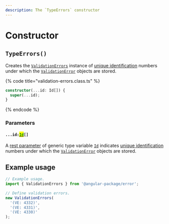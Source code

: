 ```yaml
---
description: The `TypeErrors` constructor
---
```


# Constructor

## `TypeErrors()`

Creates the [`ValidationErrors`](broken-reference) instance of [unique identification](../getting-started/basic-concepts.md#unique-identification) numbers under which the [`ValidationError`](broken-reference) objects are stored.

{% code title="validation-errors.class.ts" %}
```typescript
constructor(...id: Id[]) {
  super(...id);
}
```
{% endcode %}

### Parameters

#### `...id:`[<mark style="color:green;">`Id`</mark>](7-generic-type-variables.md#validationerrors-less-than-id-greater-than)`[]`

A [rest parameter](https://developer.mozilla.org/en-US/docs/Web/JavaScript/Reference/Functions/rest\_parameters) of generic type variable [`Id`](7-generic-type-variables.md#validationerrors-less-than-id-greater-than) indicates [unique identification](../getting-started/basic-concepts.md#unique-identification) numbers under which the [`ValidationError`](broken-reference) objects are stored.

## Example usage

```typescript
// Example usage.
import { ValidationErrors } from '@angular-package/error';

// Define validation errors.
new ValidationErrors(
  '(VE: 4332)',
  '(VE: 4331)',
  '(VE: 4330)'
);
```
